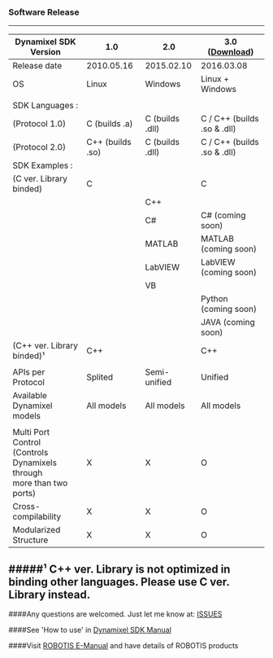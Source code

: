 ### Software Release
--------------------------------------------------------------------------
| Dynamixel SDK Version | 1.0 | 2.0 | 3.0 ([Download](https://github.com/ROBOTIS-GIT/DynamixelSDK/archive/master.zip)) |
| ------------- | ------------- | ------------- | ------------- |
| Release date| 2010.05.16 | 2015.02.10 | 2016.03.08 |
| OS | Linux | Windows | Linux + Windows |
|||||
| SDK Languages :  ||||
| (Protocol 1.0) | C (builds .a) | C (builds .dll)| C / C++ (builds .so & .dll) |
| (Protocol 2.0) | C++ (builds .so)| C (builds .dll)| C / C++ (builds .so & .dll) |
| SDK Examples : | | | |
| (C ver. Library binded)| C | | C| 
| | | C++| | 
| | | C#| C# (coming soon)| 
| | | MATLAB| MATLAB (coming soon) | 
| | | LabVIEW| LabVIEW (coming soon)| 
| | | VB| | 
| | | | Python (coming soon)| 
| | | | JAVA (coming soon)| 
| (C++ ver. Library binded)¹| C++|  | C++| 
|||||
| APIs per Protocol| Splited | Semi-unified | Unified |
| Available Dynamixel models | All models | All models | All models |
|||||
| Multi Port Control <br> (Controls Dynamixels through <br> more than two ports)| X | X | O | 
| Cross-compilability | X | X | O | 
| Modularized Structure | X | X | O |

#####¹ C++ ver. Library is not optimized in binding other languages. Please use C ver. Library instead.  
---------------------------------------------------------------------------
####Any questions are welcomed. Just let me know at: [ISSUES](https://github.com/ROBOTIS-GIT/DynamixelSDK/issues)

####See 'How to use' in [Dynamixel SDK Manual](https://github.com/ROBOTIS-GIT/ROBOTIS-Documents/wiki/ROBOTIS-Dynamixel-SDK-Documents)

####Visit [ROBOTIS E-Manual](http://support.robotis.com/) and have details of ROBOTIS products
